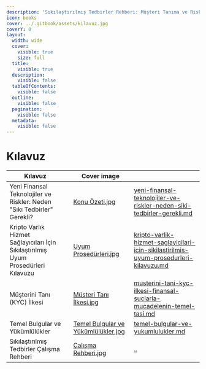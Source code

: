 ```yaml
---
description: 'Sıkılaştırılmış Tedbirler Rehberi: Müşteri Tanıma ve Risk Yönetimi'
icon: books
cover: ../.gitbook/assets/kilavuz.jpg
coverY: 0
layout:
  width: wide
  cover:
    visible: true
    size: full
  title:
    visible: true
  description:
    visible: false
  tableOfContents:
    visible: false
  outline:
    visible: false
  pagination:
    visible: false
  metadata:
    visible: false
---
```


# Kılavuz

<table data-view="cards"><thead><tr><th>Kılavuz</th><th data-hidden></th><th data-hidden data-card-cover data-type="image">Cover image</th><th data-hidden data-card-target data-type="content-ref"></th></tr></thead><tbody><tr><td>Yeni Finansal Teknolojiler ve Riskler: Neden "Sıkı Tedbirler" Gerekli?</td><td></td><td><a href="../.gitbook/assets/Konu Özeti.jpg">Konu Özeti.jpg</a></td><td><a href="yeni-finansal-teknolojiler-ve-riskler-neden-siki-tedbirler-gerekli.md">yeni-finansal-teknolojiler-ve-riskler-neden-siki-tedbirler-gerekli.md</a></td></tr><tr><td>Kripto Varlık Hizmet Sağlayıcıları İçin Sıkılaştırılmış Uyum Prosedürleri Kılavuzu</td><td></td><td><a href="../.gitbook/assets/Uyum Prosedürleri.jpg">Uyum Prosedürleri.jpg</a></td><td><a href="kripto-varlik-hizmet-saglayicilari-icin-sikilastirilmis-uyum-prosedurleri-kilavuzu.md">kripto-varlik-hizmet-saglayicilari-icin-sikilastirilmis-uyum-prosedurleri-kilavuzu.md</a></td></tr><tr><td>Müşterini Tanı (KYC) İlkesi</td><td></td><td><a href="../.gitbook/assets/Müşteri Tanı İlkesi.jpg">Müşteri Tanı İlkesi.jpg</a></td><td><a href="musterini-tani-kyc-ilkesi-finansal-suclarla-mucadelenin-temel-tasi.md">musterini-tani-kyc-ilkesi-finansal-suclarla-mucadelenin-temel-tasi.md</a></td></tr><tr><td>Temel Bulgular ve Yükümlülükler</td><td></td><td><a href="../.gitbook/assets/Temel Bulgular ve Yükümlülükler.jpg">Temel Bulgular ve Yükümlülükler.jpg</a></td><td><a href="temel-bulgular-ve-yukumlulukler.md">temel-bulgular-ve-yukumlulukler.md</a></td></tr><tr><td>Sıkılaştırılmış Tedbirler Çalışma Rehberi</td><td></td><td><a href="../.gitbook/assets/Çalışma Rehberi.jpg">Çalışma Rehberi.jpg</a></td><td><a href="../">..</a></td></tr></tbody></table>
